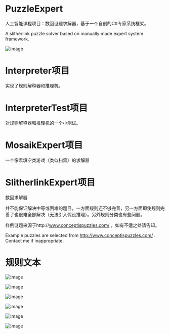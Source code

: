 # PuzzleExpert
人工智能课程项目：数回谜题求解器，基于一个自创的C#专家系统框架。

A slitherlink puzzle solver based on manually made expert system framework.

![image](https://github.com/instr3/PuzzleExpert/raw/master/Screenshot/slitherlinksolver.png)

# Interpreter项目
实现了规则解释器和推理机。

# InterpreterTest项目
对规则解释器和推理机的一个小测试。

# MosaikExpert项目
一个像素填空类游戏（类似扫雷）的求解器

# SlitherlinkExpert项目
数回求解器

并不能保证解决中等或困难的题目，一方面规则还不够完善，另一方面即使规则完善了也很难全部解决（无法引入假设推理）。另外规则分类也有些问题。

样例谜题来源于http://www.conceptispuzzles.com/ ，如有不适之处请告知。

Example puzzles are selected from http://www.conceptispuzzles.com/ . Contact me if inappropriate.

# 规则文本
![image](https://github.com/instr3/PuzzleExpert/raw/master/Screenshot/Document-page-001.jpg)

![image](https://github.com/instr3/PuzzleExpert/raw/master/Screenshot/Document-page-002.jpg)

![image](https://github.com/instr3/PuzzleExpert/raw/master/Screenshot/Document-page-003.jpg)

![image](https://github.com/instr3/PuzzleExpert/raw/master/Screenshot/Document-page-004.jpg)

![image](https://github.com/instr3/PuzzleExpert/raw/master/Screenshot/Document-page-005.jpg)

![image](https://github.com/instr3/PuzzleExpert/raw/master/Screenshot/Document-page-006.jpg)
